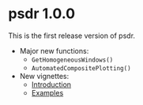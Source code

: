 # psdr 1.0.0

This is the first release version of psdr.

- Major new functions:
    - `GetHomogeneousWindows()`
    - `AutomatedCompositePlotting()`
- New vignettes:
    - [Introduction](https://yhhc2.github.io/psdr/articles/Introduction.html)
    - [Examples](https://yhhc2.github.io/psdr/articles/Examples.html)
